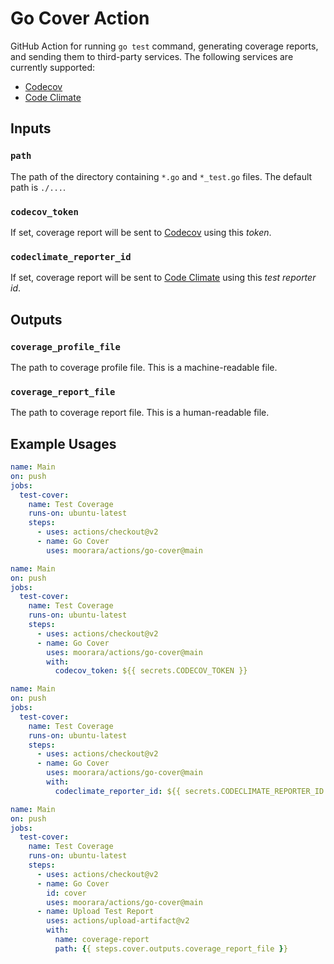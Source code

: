 # Go Cover Action

GitHub Action for running `go test` command, generating coverage reports, and sending them to third-party services.
The following services are currently supported:

  - [Codecov](https://codecov.io)
  - [Code Climate](https://codeclimate.com)

## Inputs

### `path`

The path of the directory containing `*.go` and `*_test.go` files.
The default path is `./...`.

### `codecov_token`

If set, coverage report will be sent to [Codecov](https://codecov.io) using this _token_.

### `codeclimate_reporter_id`

If set, coverage report will be sent to [Code Climate](https://codeclimate.com) using this _test reporter id_.

## Outputs

### `coverage_profile_file`

The path to coverage profile file.
This is a machine-readable file.

### `coverage_report_file`

The path to coverage report file.
This is a human-readable file.

## Example Usages

```yaml
name: Main
on: push
jobs:
  test-cover:
    name: Test Coverage
    runs-on: ubuntu-latest
    steps:
      - uses: actions/checkout@v2
      - name: Go Cover
        uses: moorara/actions/go-cover@main
```

```yaml
name: Main
on: push
jobs:
  test-cover:
    name: Test Coverage
    runs-on: ubuntu-latest
    steps:
      - uses: actions/checkout@v2
      - name: Go Cover
        uses: moorara/actions/go-cover@main
        with:
          codecov_token: ${{ secrets.CODECOV_TOKEN }}
```

```yaml
name: Main
on: push
jobs:
  test-cover:
    name: Test Coverage
    runs-on: ubuntu-latest
    steps:
      - uses: actions/checkout@v2
      - name: Go Cover
        uses: moorara/actions/go-cover@main
        with:
          codeclimate_reporter_id: ${{ secrets.CODECLIMATE_REPORTER_ID }}
```

```yaml
name: Main
on: push
jobs:
  test-cover:
    name: Test Coverage
    runs-on: ubuntu-latest
    steps:
      - uses: actions/checkout@v2
      - name: Go Cover
        id: cover
        uses: moorara/actions/go-cover@main
      - name: Upload Test Report
        uses: actions/upload-artifact@v2
        with:
          name: coverage-report
          path: {{ steps.cover.outputs.coverage_report_file }}
```
